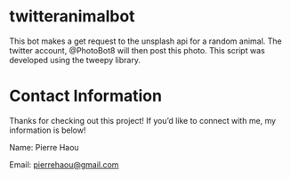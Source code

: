# twitteranimalbot
This bot makes a get request to the unsplash api for a random animal. The twitter account, @PhotoBot8 will then post this photo. This script was developed using the tweepy library.
# Contact Information
Thanks for checking out this project! If you’d like to connect with me, my information is below!

Name: Pierre Haou

Email: pierrehaou@gmail.com
